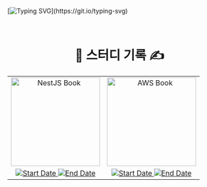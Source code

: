  
 [![Typing SVG](https://readme-typing-svg.demolab.com?font=Fira+Code&pause=1000&width=435&lines=Welcome+to+DevBookLog+%F0%9F%9A%80;Happy+coding+%26+learning!)](https://git.io/typing-svg)

<br />

#  <div align="center">   📖 스터디 기록 ✍️</div>
 

<div align="center">   
<table>
  <tr>
    <td>
     <div align="center">    <a href="https://github.com/roxie-dev/NestJS-Book-Study">
        <img width="200" alt="NestJS Book" src="https://github.com/user-attachments/assets/fe724431-2822-4420-a271-f162f762dca6"/>
      </a></div>
    </td>
    <td>
     <div align="center">    <a href="https://github.com/roxie-dev/AWS-TextBook-Study">
        <img width="200" alt="AWS Book" src="https://github.com/user-attachments/assets/b3eddee1-60ce-4888-b574-94b7df48e126"/>
      </a></div>
    </td>
  </tr>
  <tr>
    <td align="center">
      <a href="https://shields.io/">
        <img src="https://img.shields.io/badge/START-2025/03/26-blue.svg" alt="Start Date">
      </a>
      <a href="https://github.com/Naereen/badges">
        <img src="https://img.shields.io/badge/END-2025/05/07-green.svg" alt="End Date">
      </a>
    </td>
    <td align="center">
      <a href="https://shields.io/">
        <img src="https://img.shields.io/badge/START-2025/05/14-blue.svg" alt="Start Date">
      </a>
      <a href="https://github.com/Naereen/badges">
        <img src="https://img.shields.io/badge/END-2025/06/11-green.svg" alt="End Date">
      </a>
    </td>
  </tr>
</table>

</div>
